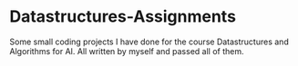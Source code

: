 # Datastructures-Assignments
Some small coding projects I have done for the course Datastructures and Algorithms for AI. All written by myself and passed all of them.
